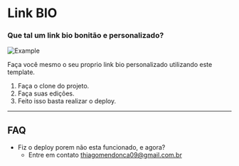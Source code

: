 # Link BIO

### Que tal um link bio bonitão e personalizado?

![Example](readme-media/example.gif)

Faça você mesmo o seu proprio link bio personalizado utilizando este template.

1. Faça o clone do projeto.
2. Faça suas edições.
3. Feito isso basta realizar o deploy.

---

## FAQ

- Fiz o deploy porem não esta funcionado, e agora?
  - Entre em contato <a href="mailto:thiagomendonca09@gmail.com.br">thiagomendonca09@gmail.com.br
